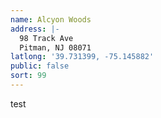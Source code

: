 ```yaml
---
name: Alcyon Woods
address: |-
  98 Track Ave
  Pitman, NJ 08071
latlong: '39.731399, -75.145882'
public: false
sort: 99
---
```

test
